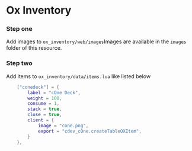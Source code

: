 # Ox Inventory

### Step one <a href="#step-two" id="step-two"></a>

Add images to `ox_inventory/web/images`Images are available in the `images` folder of this resource.

### Step two <a href="#step-two" id="step-two"></a>

Add items to `ox_inventory/data/items.lua` like listed below

```lua
	["conedeck"] = {
		label = "cOne Deck",
		weight = 100,
		consume = 1,
		stack = true,
		close = true,
		client = {
			image = "cone.png",
			export = "cdev_cOne.createTableOXItem",
		}
	},
```
